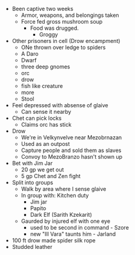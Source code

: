 - Been captive two weeks
    - Armor, weapons, and belongings taken
    - Force fed gross mushroom soup
        - Food was drugged.
            - Groggy
- Other prisoners in cell (Drow encampment)
    - ONe thrown over ledge to spiders
    - A Daro
    - Dwarf
    - three deep gnomes
    - orc
    - drow
    - fish like creature
    - more
    - Stool
- Feel depressed with absense of glaive
    - Can sense it nearby
- Chet can pick locks
    - Claims orc has stick
- Drow
    - We're in Velkynvelve near Mezobrnazan
    - Used as an outpost
    - Capture people and sold them as slaves
    - Convoy to MezoBranzo hasn't shown up
- Bet with Jim Jar
    - 20 gp we get out
    - 5 gp Chet and Zen fight
- Split into groups
    - Walk by area where I sense glaive
    - In group with:  Kitchen duty
        - Jim jar
        - Papito
        - Dark Elf (Sarith Kzekarit)
    - Gaurded by injured elf with one eye
        - used to be second in command - Szore
        - new "Ill Vara" taunts him - Jarland
- 100 ft drow made spider silk rope
- Studded leather